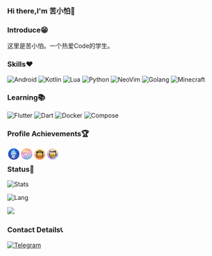 ### Hi there,I'm 苦小怕👋

### Introduce😁

这里是苦小怕。一个热爱Code的学生。

### Skills❤️

![Android](https://img.shields.io/badge/-Android-192133?&logo=Android&logoColor=white)
![Kotlin](https://img.shields.io/badge/-kotlin-192133?&logo=kotlin&logoColor=white)
![Lua](https://img.shields.io/badge/-Lua-192133?&logo=Lua&logoColor=white)
![Python](https://img.shields.io/badge/-Python-192133?&logo=python&logoColor=white)
![NeoVim](https://img.shields.io/badge/-NeoVim-192133?&logo=neovim&logoColor=white)
![Golang](https://img.shields.io/badge/-Golang-192133?&logo=Go&logoColor=white)
![Minecraft](https://img.shields.io/badge/-Minecraft-192133?&logo=Minecraft&logoColor=white)

### Learning📚
![Flutter](https://img.shields.io/badge/-flutter-192133?&logo=flutter&logoColor=white)
![Dart](https://img.shields.io/badge/-dart-192133?&logo=dart&logoColor=white)
![Docker](https://img.shields.io/badge/-Docker-192133?&logo=docker&logoColor=white)
![Compose](https://img.shields.io/badge/-Compose-192133?&logo=jetpackcompose&logoColor=white)

### Profile Achievements🏆

<img align="left" alt="Pull Shark" width="30px" src="https://github.com/Schweinepriester/github-profile-achievements/blob/main/images/pull-shark-default.png" />
<img align="left" alt="yolo" width="30px" src="https://github.com/Schweinepriester/github-profile-achievements/blob/main/images/yolo-default.png" />
<img align="left" alt="quickdraw" width="30px" src="https://github.com/Schweinepriester/github-profile-achievements/blob/main/images/quickdraw-default.png" />
<img align="left" alt="starstruck" width="30px" src="https://github.com/Schweinepriester/github-profile-achievements/blob/main/images/starstruck-default.png" />
<br />

### Status👀

![Stats](https://github-readme-stats.vercel.app/api?username=KuLiPai&show_icons=true)    

![Lang](https://github-readme-stats.vercel.app/api/top-langs/?username=KuLiPai)   

![](https://komarev.com/ghpvc/?username=KuLiPai)

### Contact Details📞

[![Telegram](https://img.shields.io/badge/-Telegram-192133?&logo=Telegram&logoColor=white)](https://t.me/KuLiPai)
